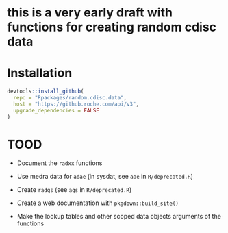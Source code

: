 # this is a very early draft with functions for creating random cdisc data

# Installation

```r
devtools::install_github(
  repo = "Rpackages/random.cdisc.data",
  host = "https://github.roche.com/api/v3",
  upgrade_dependencies = FALSE
)
```


# TOOD

* Document the `radxx` functions

* Use medra data for `adae` (in sysdat, see `aae` in `R/deprecated.R`)

* Create `radqs` (see `aqs` in `R/deprecated.R`)

* Create a web documentation with `pkgdown::build_site()`

* Make the lookup tables and other scoped data objects arguments of the functions


